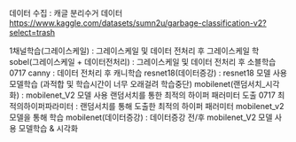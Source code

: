 데이터 수집 : 캐글 분리수거 데이터
https://www.kaggle.com/datasets/sumn2u/garbage-classification-v2?select=trash

1채널학습(그레이스케일) : 그레이스케일 및 데이터 전처리 후 그레이스케일 학
sobel(그레이스케일 + 데이터전처리) : 그레이스케일 및 데이터 전처리 후 소블학습
0717 canny : 데이터 전처리 후 캐니학습
resnet18(데이터증강) : resnet18 모델 사용 모델학습 (과적합 및 학습시간이 너무 오래걸려 학습중단)
mobilenet(랜덤서치_시각화) : mobilenet_V2 모델 사용 랜덤서치를 통한 최적의 하이퍼 패러미터 도출
0717 최적의하이퍼파라미터 : 랜덤서치를 통해 도출한 최적의 하이퍼 패러미터 mobilenet_v2모델을 통해 학습
mobilenet(데이터증강) : 데이터증강 전/후 mobilenet_V2 모델 사용 모델학습 & 시각화


